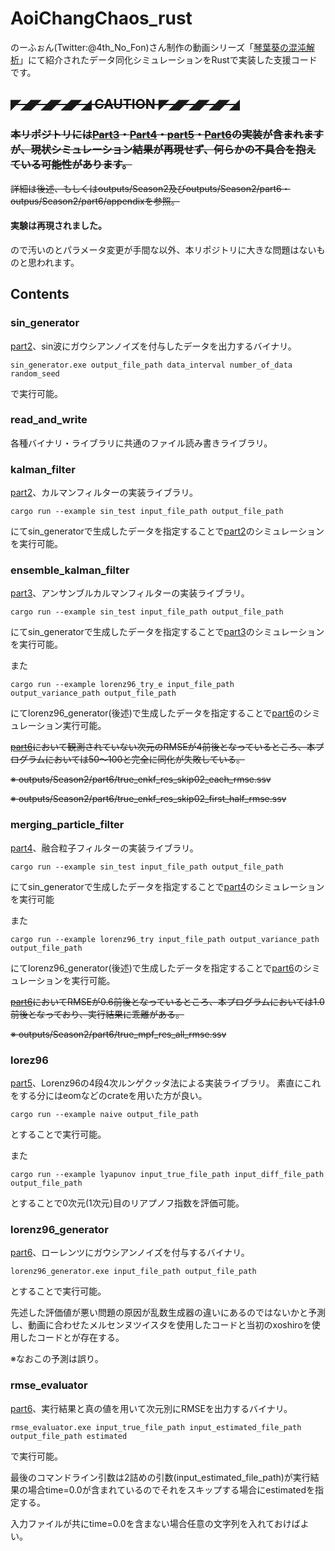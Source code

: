 # AoiChangChaos_rust
のーふぉん(Twitter:@4th_No_Fon)さん制作の動画シリーズ「[琴葉葵の混沌解析][1]」にて紹介されたデータ同化シミュレーションをRustで実装した支援コードです。

##  ~~◤◢◤◢◤◢◤◢ CAUTION ◤◢◤◢◤◢◤◢~~
### ~~本リポジトリには[Part3][2]・[Part4][3]・[part5][4]・[Part6][5]の実装が含まれますが、現状シミュレーション結果が再現せず、何らかの不具合を抱えている可能性があります。~~

~~詳細は後述、もしくはoutputs/Season2及びoutputs/Season2/part6・outpus/Season2/part6/appendixを参照。~~

#### 実験は再現されました。
ので汚いのとパラメータ変更が手間な以外、本リポジトリに大きな問題はないものと思われます。


## Contents
### sin_generator
[part2][6]、sin波にガウシアンノイズを付与したデータを出力するバイナリ。
```
sin_generator.exe output_file_path data_interval number_of_data random_seed
```
で実行可能。

### read_and_write
各種バイナリ・ライブラリに共通のファイル読み書きライブラリ。


### kalman_filter
[part2][6]、カルマンフィルターの実装ライブラリ。
```
cargo run --example sin_test input_file_path output_file_path
```
にてsin_generatorで生成したデータを指定することで[part2][6]のシミュレーションを実行可能。


### ensemble_kalman_filter
[part3][2]、アンサンブルカルマンフィルターの実装ライブラリ。
```
cargo run --example sin_test input_file_path output_file_path
```
にてsin_generatorで生成したデータを指定することで[part3][2]のシミュレーションを実行可能。

また
```
cargo run --example lorenz96_try_e input_file_path output_variance_path output_file_path
```
にてlorenz96_generator(後述)で生成したデータを指定することで[part6][5]のシミュレーション実行可能。

~~[part6][5]において観測されていない次元のRMSEが4前後となっているところ、本プログラムにおいては50～100と完全に同化が失敗している。~~

~~※ outputs/Season2/part6/true_enkf_res_skip02_each_rmse.ssv~~

~~※ outputs/Season2/part6/true_enkf_res_skip02_first_half_rmse.ssv~~

### merging_particle_filter
[part4][3]、融合粒子フィルターの実装ライブラリ。
```
cargo run --example sin_test input_file_path output_file_path
```
にてsin_generatorで生成したデータを指定することで[part4][3]のシミュレーションを実行可能

また
```
cargo run --example lorenz96_try input_file_path output_variance_path output_file_path
```
にてlorenz96_generator(後述)で生成したデータを指定することで[part6][5]のシミュレーションを実行可能。

~~[part6][5]においてRMSEが0.6前後となっているところ、本プログラムにおいては1.0前後となっており、実行結果に乖離がある。~~

~~※ outputs/Season2/part6/true_mpf_res_all_rmse.ssv~~

### lorez96
[part5][4]、Lorenz96の4段4次ルンゲクッタ法による実装ライブラリ。
素直にこれをする分にはeomなどのcrateを用いた方が良い。
```
cargo run --example naive output_file_path
```
とすることで実行可能。

また
```
cargo run --example lyapunov input_true_file_path input_diff_file_path output_file_path
```
とすることで0次元(1次元)目のリアプノフ指数を評価可能。

### lorenz96_generator
[part6][5]、ローレンツにガウシアンノイズを付与するバイナリ。
```
lorenz96_generator.exe input_file_path output_file_path
```
とすることで実行可能。

先述した評価値が悪い問題の原因が乱数生成器の違いにあるのではないかと予測し、動画に合わせたメルセンヌツイスタを使用したコードと当初のxoshiroを使用したコードとが存在する。

※なおこの予測は誤り。

### rmse_evaluator
[part6][5]、実行結果と真の値を用いて次元別にRMSEを出力するバイナリ。
```
rmse_evaluator.exe input_true_file_path input_estimated_file_path output_file_path estimated
```
で実行可能。

最後のコマンドライン引数は2詰めの引数(input_estimated_file_path)が実行結果の場合time=0.0が含まれているのでそれをスキップする場合にestimatedを指定する。

入力ファイルが共にtime=0.0を含まない場合任意の文字列を入れておけばよい。

[1]:https://www.nicovideo.jp/series/236665?ref=pc_watch_description_series
[2]:https://www.nicovideo.jp/watch/sm38965478
[3]:https://www.nicovideo.jp/watch/sm38966401
[4]:https://www.nicovideo.jp/watch/sm38998520
[5]:https://www.nicovideo.jp/watch/sm39010792
[6]:https://www.nicovideo.jp/watch/sm38961218